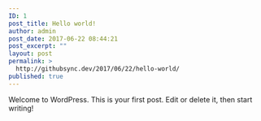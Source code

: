 ```yaml
---
ID: 1
post_title: Hello world!
author: admin
post_date: 2017-06-22 08:44:21
post_excerpt: ""
layout: post
permalink: >
  http://githubsync.dev/2017/06/22/hello-world/
published: true
---
```

Welcome to WordPress. This is your first post. Edit or delete it, then start writing!